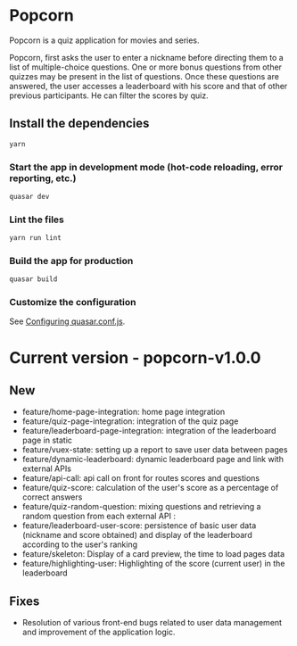 # Popcorn

Popcorn is a quiz application for movies and series.

Popcorn, first asks the user to enter a nickname before directing them to a list of multiple-choice questions. One or more bonus questions from other quizzes may be present in the list of questions.
Once these questions are answered, the user accesses a leaderboard with his score and that of other previous participants. He can filter the scores by quiz.

## Install the dependencies
```bash
yarn
```

### Start the app in development mode (hot-code reloading, error reporting, etc.)
```bash
quasar dev
```

### Lint the files
```bash
yarn run lint
```

### Build the app for production
```bash
quasar build
```

### Customize the configuration
See [Configuring quasar.conf.js](https://quasar.dev/quasar-cli/quasar-conf-js).

# Current version - popcorn-v1.0.0
## New
- feature/home-page-integration: home page integration
- feature/quiz-page-integration: integration of the quiz page
- feature/leaderboard-page-integration: integration of the leaderboard page in static
- feature/vuex-state: setting up a report to save user data between pages
- feature/dynamic-leaderboard: dynamic leaderboard page and link with external APIs
- feature/api-call: api call on front for routes scores and questions
- feature/quiz-score: calculation of the user's score as a percentage of correct answers
- feature/quiz-random-question: mixing questions and retrieving a random question from each external API :
- feature/leaderboard-user-score: persistence of basic user data (nickname and score obtained) and display of the leaderboard according to the user's ranking
- feature/skeleton: Display of a card preview, the time to load pages data
- feature/highlighting-user: Highlighting of the score (current user) in the leaderboard

## Fixes
- Resolution of various front-end bugs related to user data management and improvement of the application logic.
